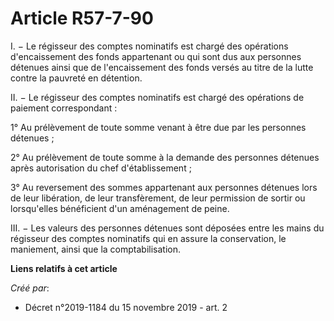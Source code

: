 # Article R57-7-90

I. − Le régisseur des comptes nominatifs est chargé des opérations d'encaissement des fonds appartenant ou qui sont dus aux
personnes détenues ainsi que de l'encaissement des fonds versés au titre de la lutte contre la pauvreté en détention.

II. − Le régisseur des comptes nominatifs est chargé des opérations de paiement correspondant :

1° Au prélèvement de toute somme venant à être due par les personnes détenues ;

2° Au prélèvement de toute somme à la demande des personnes détenues après autorisation du chef d'établissement ;

3° Au reversement des sommes appartenant aux personnes détenues lors de leur libération, de leur transfèrement, de leur
permission de sortir ou lorsqu'elles bénéficient d'un aménagement de peine.

III. − Les valeurs des personnes détenues sont déposées entre les mains du régisseur des comptes nominatifs qui en assure la
conservation, le maniement, ainsi que la comptabilisation.

**Liens relatifs à cet article**

_Créé par_:

  - Décret n°2019-1184 du 15 novembre 2019 - art. 2

